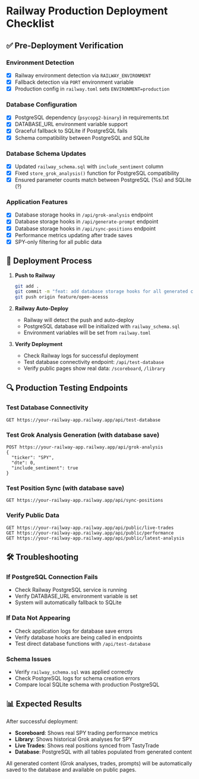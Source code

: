 # Railway Production Deployment Checklist

## ✅ Pre-Deployment Verification

### Environment Detection
- [x] Railway environment detection via `RAILWAY_ENVIRONMENT` 
- [x] Fallback detection via `PORT` environment variable
- [x] Production config in `railway.toml` sets `ENVIRONMENT=production`

### Database Configuration  
- [x] PostgreSQL dependency (`psycopg2-binary`) in requirements.txt
- [x] DATABASE_URL environment variable support
- [x] Graceful fallback to SQLite if PostgreSQL fails
- [x] Schema compatibility between PostgreSQL and SQLite

### Database Schema Updates
- [x] Updated `railway_schema.sql` with `include_sentiment` column
- [x] Fixed `store_grok_analysis()` function for PostgreSQL compatibility  
- [x] Ensured parameter counts match between PostgreSQL (%s) and SQLite (?)

### Application Features
- [x] Database storage hooks in `/api/grok-analysis` endpoint
- [x] Database storage hooks in `/api/generate-prompt` endpoint  
- [x] Database storage hooks in `/api/sync-positions` endpoint
- [x] Performance metrics updating after trade saves
- [x] SPY-only filtering for all public data

## 🚀 Deployment Process

1. **Push to Railway**
   ```bash
   git add .
   git commit -m "feat: add database storage hooks for all generated content"
   git push origin feature/open-acesss
   ```

2. **Railway Auto-Deploy**
   - Railway will detect the push and auto-deploy
   - PostgreSQL database will be initialized with `railway_schema.sql`
   - Environment variables will be set from `railway.toml`

3. **Verify Deployment**
   - Check Railway logs for successful deployment
   - Test database connectivity endpoint: `/api/test-database`
   - Verify public pages show real data: `/scoreboard`, `/library`

## 🔍 Production Testing Endpoints

### Test Database Connectivity
```
GET https://your-railway-app.railway.app/api/test-database
```

### Test Grok Analysis Generation (with database save)
```
POST https://your-railway-app.railway.app/api/grok-analysis
{
  "ticker": "SPY",
  "dte": 0,
  "include_sentiment": true
}
```

### Test Position Sync (with database save)
```
GET https://your-railway-app.railway.app/api/sync-positions
```

### Verify Public Data
```
GET https://your-railway-app.railway.app/api/public/live-trades
GET https://your-railway-app.railway.app/api/public/performance  
GET https://your-railway-app.railway.app/api/public/latest-analysis
```

## 🛠️ Troubleshooting

### If PostgreSQL Connection Fails
- Check Railway PostgreSQL service is running
- Verify DATABASE_URL environment variable is set
- System will automatically fallback to SQLite

### If Data Not Appearing
- Check application logs for database save errors
- Verify database hooks are being called in endpoints
- Test direct database functions with `/api/test-database`

### Schema Issues
- Verify `railway_schema.sql` was applied correctly
- Check PostgreSQL logs for schema creation errors
- Compare local SQLite schema with production PostgreSQL

## 📊 Expected Results

After successful deployment:
- **Scoreboard**: Shows real SPY trading performance metrics
- **Library**: Shows historical Grok analyses for SPY  
- **Live Trades**: Shows real positions synced from TastyTrade
- **Database**: PostgreSQL with all tables populated from generated content

All generated content (Grok analyses, trades, prompts) will be automatically saved to the database and available on public pages.